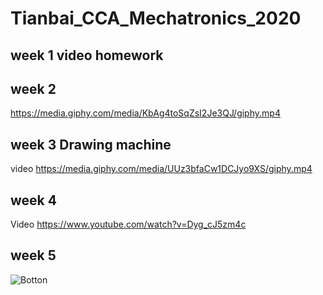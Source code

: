 # Tianbai_CCA_Mechatronics_2020
## week 1 video homework

## week 2 
https://media.giphy.com/media/KbAg4toSqZsI2Je3QJ/giphy.mp4
## week 3 Drawing machine
video https://media.giphy.com/media/UUz3bfaCw1DCJyo9XS/giphy.mp4
## week 4 
Video https://www.youtube.com/watch?v=Dyg_cJ5zm4c
## week 5
![Botton](/images/buttonlightGIF)
